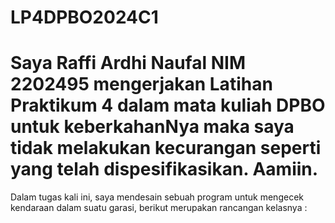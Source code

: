 # LP4DPBO2024C1

# Saya Raffi Ardhi Naufal NIM 2202495 mengerjakan Latihan Praktikum 4 dalam mata kuliah DPBO untuk keberkahanNya maka saya tidak melakukan kecurangan seperti yang telah dispesifikasikan. Aamiin.

Dalam tugas kali ini, saya mendesain sebuah program untuk mengecek kendaraan dalam suatu garasi, berikut merupakan rancangan kelasnya : 
